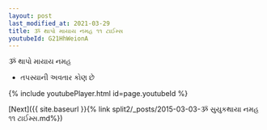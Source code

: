 ```yaml
---
layout: post
last_modified_at: 2021-03-29
title: ૐ થાપો માયાય નમહ ૧૧ ટાઈમ્સ
youtubeId: G21HhWeionA
---
```

 
 
 ૐ થાપો માયાય નમહ  
 
 -  તપસ્યાની અવતાર કોણ છે 
 
  
 
  
 
 
 
 
 
 


{% include youtubePlayer.html id=page.youtubeId %}
 
[Next]({{ site.baseurl }}{% link  split2/_posts/2015-03-03-ૐ સુયુકથાયા નમહ ૧૧ ટાઈમ્સ.md%})
 
